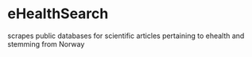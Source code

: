 # eHealthSearch

scrapes public databases for scientific articles pertaining to ehealth and stemming from Norway

